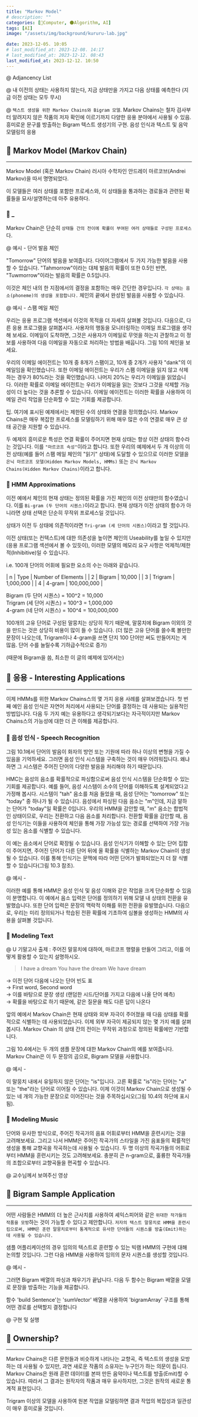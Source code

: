 ```yaml
---
title: "Markov Model"
# description: ""
categories: [💫Computer, 🌑Algorithm, AI]
tags: [AI]
image: "/assets/img/background/kururu-lab.jpg"

date: 2023-12-05. 10:05
# last_modified_at: 2023-12-08. 14:17
# last_modified_at: 2023-12-12. 08:43
last_modified_at: 2023-12-12. 10:50
---
```


@ Adjancency List  

@ 내 이전의 상태는 사용하지 않는다, 지금 상태만을 가지고 다음 상태를 예측한다 (지금 이전 상태는 모두 무시)  

@ `텍스트 생성을 위한 Markov Chains와 Bigram 모델`. Markov Chains는 철자 검사부터 알려지지 않은 작품의 저자 확인에 이르기까지 다양한 응용 분야에서 사용될 수 있음. 흥미로운 문구를 방출하는 Bigram 텍스트 생성기의 구현. 음성 인식과 텍스트 및 음악 모델링의 응용  

## 💫 Markov Model (Markov Chain)

---

Markov Model (혹은 Markov Chain) 러시아 수학자인 안드레이 마르코브(Andrei Markov)을 따서 명명되었다.  

이 모델들은 여러 상태를 포함한 프로세스와, 이 상태들을 통과하는 경로들과 관련된 확률들을 묘사/설명하는데 아주 유용하다.  

### 🫧 _

Markov Chain은 단순히 `상태들 간의 전이에 확률이 부여된 여러 상태들로 구성된 프로세스`다.  

@ 예시 - 단어 발음 체인  

"Tomorrow" 단어의 발음을 보여줍니다. 다이어그램에서 두 가지 가능한 발음을 사용할 수 있습니다. "Tahmorrow"이라는 대체 발음의 확률이 또한 0.5인 반면, "Tuwmorrow"이라는 발음의 확률은 0.5입니다.  

이것은 체인 내의 한 지점에서의 결정을 포함하는 매우 간단한 경우입니다. `각 상태는 음소(phoneme)의 생성을 포함합니다.` 체인의 끝에서 완성된 발음을 사용할 수 있습니다.  

@ 예시 - 스팸 메일 체인  

우리는 응용 프로그램 섹션에서 이것의 목적을 더 자세히 살펴볼 것입니다. 다음으로, 다른 응용 프로그램을 살펴봅시다. 사용자의 행동을 모니터링하는 이메일 프로그램을 생각해 보세요. 이메일이 도착하면, 그것은 사용자가 이메일로 무엇을 하는지 관찰하고 이 정보를 사용하여 다음 이메일을 자동으로 처리하는 방법을 배웁니다. 그림 10의 체인을 보세요.  

우리의 이메일 에이전트는 10개 중 8개가 스팸이고, 10개 중 2개가 사용자 "dank"의 이메일임을 확인했습니다. 또한 이메일 에이전트는 우리가 스팸 이메일을 읽지 않고 삭제하는 경우가 80%라는 것을 확인했습니다. 나머지 20%는 우리가 이메일을 읽었습니다. 이러한 확률로 이메일 에이전트는 우리가 이메일을 읽는 것보다 그것을 삭제할 가능성이 더 높다는 것을 추론할 수 있습니다. 이메일 에이전트는 이러한 확률을 사용하여 이메일 관리 작업을 단순화할 수 있는 기회를 제공합니다.  

팁. 여기에 표시된 예제에서는 제한된 수의 상태와 연결을 정의했습니다. Markov Chains은 매우 복잡한 프로세스를 모델링하기 위해 매우 많은 수의 연결로 매우 큰 상태 공간을 지원할 수 있습니다.  

두 예제의 흥미로운 특성은 연결 확률이 주어지면 현재 상태는 항상 이전 상태의 함수라는 것입니다. 이를 `"마르코프 속성"`이라고 합니다. 또한 우리의 예제에서 두 개 이상의 이전 상태(예를 들어 스팸 메일 체인의 "읽기" 상태)에 도달할 수 있으므로 이러한 모델을 `은닉 마르코프 모델(Hidden Markov Models, HMMs)` 또는 `은닉 Markov Chains(Hidden Markov Chains)`이라고 합니다.  

### 🫧 HMM Approximations

이전 예에서 체인의 현재 상태는 정의된 확률을 가진 체인의 이전 상태만의 함수였습니다. 이를 `Bi-gram (두 단어의 시퀀스)`이라고 합니다. 현재 상태가 이전 상태의 함수가 아니라면 상태 선택은 단순히 무작위 프로세스일 것입니다.

상태가 이전 두 상태에 의존적이라면 `Tri-gram (세 단어의 시퀀스)`이라고 할 것입니다.  

이전 상태(또는 컨텍스트)에 대한 의존성을 높이면 체인의 Useability를 높일 수 있지만(응용 프로그램 섹션에서 볼 수 있듯이), 이러한 모델의 메모리 요구 사항은 억제적/제한적(Inhibitive)일 수 있습니다.

i.e. 100개 단어의 어휘에 필요한 요소의 수는 아래와 같습니다.  

| n | Type | Number of Elements |
| 2 | Bigram | 10,000 |
| 3 | Trigram | 1,000,000 |
| 4 | 4-gram | 100,000,000 |

Bigram (두 단어 시퀀스) = 100^2 = 10,000  
Trigram (세 단어 시퀀스) = 100^3 = 1,000,000  
4-gram (네 단어 시퀀스) = 100^4 = 100,000,000  

100개의 고유 단어로 구성된 말뭉치는 상당히 작기 때문에, 말뭉치에 Bigram 이외의 것을 만드는 것은 상당히 비용이 많이 들 수 있습니다. (더 많은 고유 단어를 쓸수록 볼만한 문장이 나오는데, Trigram이나 4-gram을 쓰면 단지 100 단어만 써도 만들어지는 게 많음. 단어 수를 늘릴수록 기하급수적으로 증가)  

(때문에 Bigram을 씀, 최소한 이 글의 예제에 있어서는)  

## 💫 응용 - Interesting Applications

---

이제 HMMs를 위한 Markov Chains스의 몇 가지 응용 사례를 살펴보겠습니다. 첫 번째 예인 음성 인식은 자연어 처리에서 사용되는 단어를 결정하는 데 사용되는 실용적인 방법입니다. 다음 두 가지 예는 유용하다고 생각되기보다는 자극적이지만 Markov Chains스의 가능성에 대한 더 큰 이해를 제공합니다.  

### 🫧 음성 인식 - Speech Recognition

그림 10.1에서 단어의 발음이 화자의 방언 또는 기원에 따라 하나 이상의 변형을 가질 수 있음을 기억하세요. 그러면 음성 인식 시스템을 구축하는 것이 매우 어려워집니다. 왜냐하면 그 시스템은 주어진 단어의 다양한 발음을 처리해야 하기 때문입니다.  

HMC는 음성의 음소를 확률적으로 파싱함으로써 음성 인식 시스템을 단순화할 수 있는 기회를 제공합니다. 예를 들어, 음성 시스템이 소수의 단어를 이해하도록 설계되었다고 가정해 봅시다. 시스템이 "tah" 음소를 처음 들었을 때, 음성 단어는 "tomorrow" 또는 "today" 중 하나가 될 수 있습니다. 음성에서 파싱된 다음 음소는 "m"인데, 지금 말하는 단어가 "today"일 확률은 0입니다. 우리의 HMM을 감안할 때, "m" 음소는 합법적인 상태이므로, 우리는 전환하고 다음 음소를 처리합니다. 전환할 확률을 감안할 때, 음성 인식기는 이들을 사용하여 체인을 통해 가장 가능성 있는 경로를 선택하여 가장 가능성 있는 음소를 식별할 수 있습니다.

이 예는 음소에서 단어로 확장될 수 있습니다. 음성 인식기가 이해할 수 있는 단어 집합이 주어지면, 주어진 단어가 다른 단어 뒤에 올 확률을 식별하는 Markov Chain이 생성될 수 있습니다. 이를 통해 인식기는 문맥에 따라 어떤 단어가 발화되었는지 더 잘 식별할 수 있습니다(그림 10.3 참조).

@ 예시 -  

이러한 예를 통해 HMM은 음성 인식 및 음성 이해와 같은 작업을 크게 단순화할 수 있음이 분명합니다. 이 예에서 음소 입력은 단어를 정의하기 위해 모델 내 상태의 전환을 유발했습니다. 또한 단어 입력은 문장의 맥락적 이해를 위한 전환을 유발했습니다. 다음으로, 우리는 미리 정의되거나 학습된 전환 확률에 기초하여 심볼을 생성하는 HMM의 사용을 살펴볼 것입니다.

### 🫧 Modeling Text

@ U 기말고사 출제 : 주어진 말뭉치에 대하여, 마르코프 행렬을 만들어 그리고, 이를 어떻게 활용할 수 있는지 설명하시오.  

> I have a dream
> You have the dream
> We have dream

→ 이전 단어 다음에 나오는 단어 빈도 표  
→ First word, Second word  
→ 이를 바탕으로 문장 생성 (랜덤한 시드/단어를 가지고 다음에 나올 단어 예측)  
→ 확률을 바탕으로 하기 때문에, 같은 질문을 해도 다른 답이 나온다  

앞의 예에서 Markov Chain은 현재 상태와 외부 자극이 주어졌을 때 다음 상태를 확률적으로 식별하는 데 사용되었습니다. 이제 외부 자극이 제공되지 않는 몇 가지 예를 살펴봅시다. Markov Chain 의 상태 간의 전이는 무작위 과정으로 정의된 확률에만 기반합니다.

그림 10.4에서는 두 개의 샘플 문장에 대한 Markov Chain의 예를 보여줍니다. Markov Chain은 이 두 문장의 곱으로, Bigram 모델을 사용합니다.

@ 예시 -  

이 말뭉치 내에서 유일하지 않은 단어는 "is"입니다. 고른 확률로 "is"라는 단어는 "a" 또는 "the"라는 단어로 이어질 수 있습니다. 이제 이것이 Markov Chain으로 생성될 수 있는 네 개의 가능한 문장으로 이어진다는 것을 주목하십시오(그림 10.4의 하단에 표시됨).

### 🫧 Modeling Music

단어와 유사한 방식으로, 주어진 작곡가의 음표 어휘로부터 HMM을 훈련시키는 것을 고려해보세요. 그리고 나서 HMM은 주어진 작곡가의 스타일을 가진 음표들의 확률적인 생성을 통해 교향곡을 작곡하는데 사용될 수 있습니다. 두 명 이상의 작곡가들의 어휘로부터 HMM을 훈련시키는 것도 고려해보세요. 충분히 큰 n-gram으로, 훌륭한 작곡가들의 조합으로부터 교향곡들을 편곡할 수 있습니다.  

@ 교수님께서 보여주신 영상  

## 💫 Bigram Sample Application

---

어떤 사람들은 HMM의 더 높은 근사치를 사용하여 셰익스피어와 같은 `위대한 작가들의 작품을 모방`하는 것이 가능할 수 있다고 제안합니다. `저자의 텍스트 말뭉치로 HMM을 훈련시킴으로써, HMM은 훈련 말뭉치로부터 통계적으로 유사한 단어들의 시퀀스를 방출(Emit)하는 데 사용될 수 있습니다.`  

샘플 어플리케이션의 경우 임의의 텍스트로 훈련할 수 있는 빅램 HMM의 구현에 대해 논의할 것입니다. 그런 다음 HMM을 사용하여 임의의 문자 시퀀스를 생성할 것입니다.  

@ 예시 -  

그러면 Bigram 배열의 파싱과 채우기가 끝납니다. 다음 두 함수는 Bigram 배열을 모델로 문장을 방출하는 기능을 제공합니다.

함수 'build Sentence'는 'sumVector' 배열을 사용하여 'bigramArray' 구조를 통해 어떤 경로를 선택할지 결정합니다  

@ 구현 및 실행  

## 💫 Ownership?

---

Markov Chains은 다른 문헌들과 비슷하게 나타나는 교향곡, 즉 텍스트의 생성을 모방하는 데 사용될 수 있지만, 과연 새로운 작품의 소유자는 누구인가 하는 의문이 듭니다. Markov Chains은 원래 훈련 데이터를 본떠 만든 음악이나 텍스트를 방출(Emit)할 수 있습니다. 따라서 그 결과는 원작자의 작품과 매우 유사하지만, 그것은 원작의 새로운 통계적 표현입니다.

Trigram 이상의 모델을 사용하여 원본 작업을 모델링하면 결과 작업의 복잡성과 일관성이 매우 흥미로울 것입니다.
